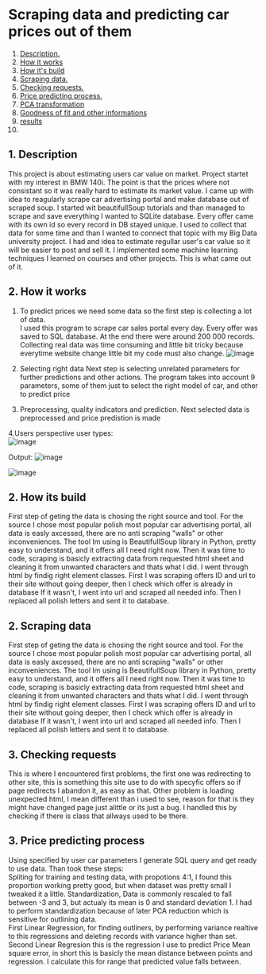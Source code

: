 # Scraping data and predicting car prices out of them  
1. [ Description. ](#desc)
2. [ How it works ](#works)
3. [ How it's build ](#build)
4. [ Scraping data. ](#coll)
5. [ Checking requests. ](#prob)
6. [ Price predicting process. ](#usage)
7. [ PCA transformation](#usage)
8. [ Goodness of fit and other informations](#rsqu)
9. [ results](#res)
10. 

<a name="desc"></a>  
## 1. Description  

This project is about estimating users car value on market. Project startet with my interest in BMW 140i.
The point is that the prices where not consistant so it was really hard to estimate its market value. I came up with idea to reagularly scrape car advertising portal and make database out of scraped soup.
I started wit beautifullSoup tutorials and than managed to scrape and save everything I wanted to SQLite database. Every offer came with its own id so every record in DB stayed unique.
I used to collect that data for some time and than I wanted to connect that topic with my Big Data university project. I had and idea to estimate regullar user's car value so it will be easier to post and sell it.
I implemented some machine learning techniques I learned on courses and other projects. This is what came out of it.


<a name="works"></a>  
## 2. How it works  

1. To predict prices we need some data so the first step is collecting a lot of data.  
   I used this program to scrape car sales portal every day. Every offer was saved to SQL database. At the end there were around 200 000 records. Collecting real data was time consuming and little bit tricky because everytime website change little bit my code must also change.
   ![image](https://github.com/TomDzie/Car-price-predictions-and-data-scraping-project/assets/117634603/3730604d-d37d-4aa1-908e-f48a89cc4521)

2. Selecting right data
   Next step is selecting unrelated parameters for further predictions and other actions.
   The program takes into account 9 parameters, some of them just to select the right model of car, and other to predict price

3. Preprocessing, quality indicators and prediction.
   Next selected data is preprocessed and price predistion is made

4.Users perspective
user types:  
![image](https://github.com/TomDzie/Car-price-predictions-and-data-scraping-project/assets/117634603/6fc1d241-54c3-434c-90fe-1b5a1837c5a8)  

Output:
![image](https://github.com/TomDzie/Car-price-predictions-and-data-scraping-project/assets/117634603/9608a53c-22d5-417e-8b0a-7f9a54677cda)

![image](https://github.com/TomDzie/Car-price-predictions-and-data-scraping-project/assets/117634603/cca1b8af-72cb-49ee-9558-e17e3cc47b34)





<a name="build"></a>  
## 2. How its build 

First step of geting the data is chosing the right source and tool. For the source I chose most popular polish most popular car advertising portal,
all data is easly axcessed, there are no anti scraping "walls" or other inconveniences. The tool Im using is BeautifullSoup library in Python,
pretty easy to understand, and it offers all I need right now. Then it was time to code, scraping is basicly extracting data from requested html sheet and cleaning it from unwanted characters and thats what I did.
I went through html by findig right element classes. First I was scraping offers ID and url to their site without going deeper, then I check which offer is already in database If it wasn't, I went into url and scraped all needed info.
Then I replaced all polish letters and sent it to database.  

<a name="coll"></a>  
## 2. Scraping data  

First step of geting the data is chosing the right source and tool. For the source I chose most popular polish most popular car advertising portal,
all data is easly axcessed, there are no anti scraping "walls" or other inconveniences. The tool Im using is BeautifullSoup library in Python,
pretty easy to understand, and it offers all I need right now. Then it was time to code, scraping is basicly extracting data from requested html sheet and cleaning it from unwanted characters and thats what I did.
I went through html by findig right element classes. First I was scraping offers ID and url to their site without going deeper, then I check which offer is already in database If it wasn't, I went into url and scraped all needed info.
Then I replaced all polish letters and sent it to database.  

<a name="prob"></a>  
## 3. Checking requests   
This is where I encountered first problems, the first one was redirecting to other site, this is something this site use to do with specyfic offers so if page redirects I abandon it, as easy as that.
Other problem is loading unexpected html, I mean different than i used to see, reason for that is they might have changed page just alittle or its just a bug. I handled this by checking if there is class that allways used to be there.  

<a name="prob"></a>  
## 3. Price predicting process   
Using specified by user car parameters I generate SQL query and get ready to use data. Than took these steps:    
Spliting for training and testing data, with propotions 4:1, I found this proportion working pretty good, but when dataset was pretty small I tweaked it a little.
Standardization, Data is commonly rescaled to fall between -3 and 3, but actualy its mean is 0 and standard deviation 1. I had to perform standardization because of later PCA reduction which is sensitive for outlining data.   
First Linear Regression, for finding outliners, by performing variance realtive to this regressions and deleting records with variance higher than set.  
Second Linear Regresion this is the regression I use to predict Price
Mean square error, in short this is basicly the mean distance between points and regression. I calculate this for range that predicted value falls between.

